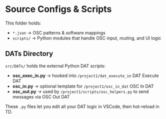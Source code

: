 # Source Configs & Scripts

This folder holds:  

- `*.json` → OSC patterns & software mappings  
- `scripts/` → Python modules that handle OSC input, routing, and UI logic  

## DATs Directory

`src/DATs/` holds the external Python DAT scripts:

- **osc_exec_in.py** → hooked into `/project1/dat_execute_in` DAT Execute DAT
- **osc_in.py** → optional template for `/project1/osc_in_dat` OSC In DAT
- **osc_out.py** → used by `/project1/scripts/osc_helpers.py` to send messages via OSC Out DAT

These `.py` files let you edit all your DAT logic in VSCode, then hot-reload in TD.
